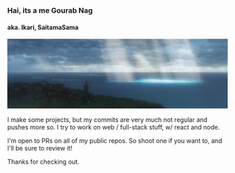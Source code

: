 ### Hai, its a me Gourab Nag
#### aka. Ikari, SaitamaSama

![banner](https://raw.githubusercontent.com/SaitamaSama/SaitamaSama/master/banner.png)

I make some projects, but my commits are very much not regular and pushes more so. I try to work on
web / full-stack stuff, w/ react and node.

I'm open to PRs on all of my public repos. So shoot one if you want to, and I'll be sure to review it!

Thanks for checking out.

<!--
**SaitamaSama/SaitamaSama** is a ✨ _special_ ✨ repository because its `README.md` (this file) appears on your GitHub profile.

Here are some ideas to get you started:

- 🔭 I’m currently working on ...
- 🌱 I’m currently learning ...
- 👯 I’m looking to collaborate on ...
- 🤔 I’m looking for help with ...
- 💬 Ask me about ...
- 📫 How to reach me: ...
- 😄 Pronouns: ...
- ⚡ Fun fact: ...
-->
